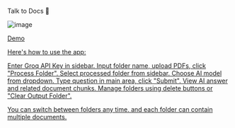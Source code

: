 Talk to Docs 📑

![image](https://github.com/user-attachments/assets/1e3b694e-cb3b-49b9-b886-ae125768cd62)


<a href="https://rag-folders-vvctarh3tjpbofckm6jhjq.streamlit.app/?">Demo

Here's how to use the app:

Enter Groq API Key in sidebar.
Input folder name, upload PDFs, click "Process Folder".
Select processed folder from sidebar.
Choose AI model from dropdown.
Type question in main area, click "Submit".
View AI answer and related document chunks.
Manage folders using delete buttons or "Clear Output Folder".


You can switch between folders any time. and each folder can contain multiple documents.
